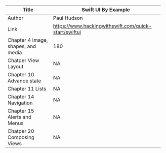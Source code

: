 Title |  Swift UI By Example
------|-------------------
Author|  Paul Hudson
Link  |  https://www.hackingwithswift.com/quick-start/swiftui
Chapter 4 Image, shapes, and media | 180
Chatper View Layout | NA
Chapter 10 Advance state | NA
Chapter 11 Lists | NA
Chapter 14 Navigation | NA
Chapter 15 Alerts and Menus | NA
Chatper 20 Composing Views | NA 
